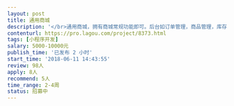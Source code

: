 ```yaml
---                
layout: post       
title: 通用商城           
description: '</br>通用商城，拥有商城常规功能即可。后台如订单管理，商品管理，库存关联等等</br>'     
contenturl: https://pro.lagou.com/project/8373.html      
tags: [小程序开发]            
salary: 5000-10000元          
publish_time: '已发布 2 小时'         
start_time: '2018-06-11 14:43:55'           
review: 98人                   
apply: 8人                   
recommend: 5人                   
time_range: 2-4周              
status: 招募中                  
---                 
```

